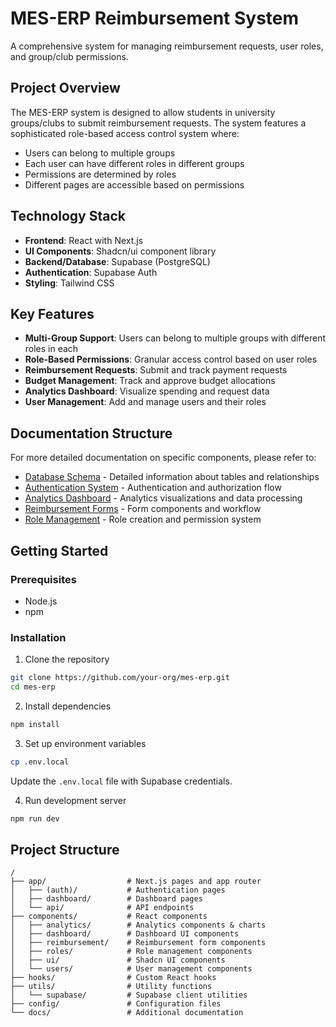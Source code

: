 # MES-ERP Reimbursement System

A comprehensive system for managing reimbursement requests, user roles, and group/club permissions.

## Project Overview

The MES-ERP system is designed to allow students in university groups/clubs to submit reimbursement requests. The system features a sophisticated role-based access control system where:

- Users can belong to multiple groups
- Each user can have different roles in different groups
- Permissions are determined by roles
- Different pages are accessible based on permissions

## Technology Stack

- **Frontend**: React with Next.js
- **UI Components**: Shadcn/ui component library
- **Backend/Database**: Supabase (PostgreSQL)
- **Authentication**: Supabase Auth
- **Styling**: Tailwind CSS

## Key Features

- **Multi-Group Support**: Users can belong to multiple groups with different roles in each
- **Role-Based Permissions**: Granular access control based on user roles
- **Reimbursement Requests**: Submit and track payment requests
- **Budget Management**: Track and approve budget allocations
- **Analytics Dashboard**: Visualize spending and request data
- **User Management**: Add and manage users and their roles

## Documentation Structure

For more detailed documentation on specific components, please refer to:

- [Database Schema](docs/DATABASE.md) - Detailed information about tables and relationships
- [Authentication System](docs/AUTH.md) - Authentication and authorization flow
- [Analytics Dashboard](components/analytics/README.md) - Analytics visualizations and data processing
- [Reimbursement Forms](components/reimbursement/README.md) - Form components and workflow
- [Role Management](components/roles/README.md) - Role creation and permission system

## Getting Started

### Prerequisites

- Node.js
- npm

### Installation

1. Clone the repository
```bash
git clone https://github.com/your-org/mes-erp.git
cd mes-erp
```

2. Install dependencies
```bash
npm install
```

3. Set up environment variables
```bash
cp .env.local
```
Update the `.env.local` file with Supabase credentials.

4. Run development server
```bash
npm run dev
```

## Project Structure

```
/
├── app/                  # Next.js pages and app router
│   ├── (auth)/           # Authentication pages
│   ├── dashboard/        # Dashboard pages
│   └── api/              # API endpoints
├── components/           # React components
│   ├── analytics/        # Analytics components & charts
│   ├── dashboard/        # Dashboard UI components
│   ├── reimbursement/    # Reimbursement form components
│   ├── roles/            # Role management components
│   ├── ui/               # Shadcn UI components
│   └── users/            # User management components
├── hooks/                # Custom React hooks
├── utils/                # Utility functions
│   └── supabase/         # Supabase client utilities
├── config/               # Configuration files
└── docs/                 # Additional documentation
```
